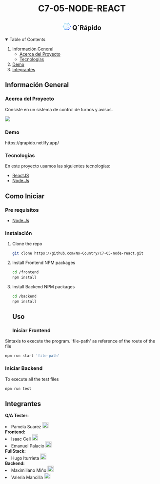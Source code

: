 <h1 align="center">C7-05-NODE-REACT</h1>
<h2 align="center" ><img height="24px" src="./frontend/src/assets/Logo.svg"/> Q`Rápido</h1>

<!-- TABLE OF CONTENTS -->
<details open="open">
  <summary>Table of Contents</summary>
  <ol>
    <li>
      <a href="#información-general">Información General</a>
      <ul>
        <li><a href="#acerca-del-proyecto">Acerca del Proyecto</a></li>
        <li><a href="#tecnologías">Tecnologías</a></li>
      </ul>
    </li>
    <li><a href="#demo">Demo</a></li>
    <li><a href="#integrantes">Integrantes</a></li>
</ol>
</details>

<h2>Información General</h2>
<h3>Acerca del Proyecto</h3>
<p align="justify">
  Consiste en un sistema de control de turnos y avisos.
</p>
<img src="https://lh3.googleusercontent.com/drive-viewer/AJc5JmSEdw6P4T7m7G-v5I_jabYl8JY3QN7kEQNxSjASSny6txwKIVXwwwQcSCmYYoSZ9JtYxxOLeq0=w1265-h897"/>

<h3>Demo</h3>
<p> https://qrapido.netlify.app/</p>

<h3>Tecnologías</h3>

En este proyecto usamos las siguientes tecnologías:

- [ReactJS](https://es.reactjs.org/)
- [Node.Js](https://nodejs.org/es/)
<!-- - [Editor visual studio code](https://code.visualstudio.com/) -->

<h2>Como Iniciar</h2>
<h3>Pre requisitos</h3>

- [Node.Js](https://nodejs.org/es/)

<h3>Instalación</h3>

1. Clone the repo
   ```sh
   git clone https://github.com/No-Country/C7-05-node-react.git
   ```
2. Install Frontend NPM packages
   ```sh
   cd /frontend
   npm install
   ```
3. Install Backend NPM packages
   ```sh
   cd /backend
   npm install
   ```
   <h2>Uso</h2>
   <h3>Iniciar Frontend</h3>

Sintaxis to execute the program.
'file-path' as reference of the route of the file

```sh
npm run start 'file-path'
```

<h3>Iniciar Backend</h3>
 
   <p>To execute all the test files</p>
   
   ```sh
   npm run test 
   ```

<h2>Integrantes</h2>

<strong>Q/A Tester: </strong>

  <li>Pamela Suarez  <a target="_blank" href="https://www.linkedin.com/in/suarezpamelaqa/"><img  width="20px" height="20px" src="https://lh3.googleusercontent.com/drive-viewer/AJc5JmT3rEWw0KwxXzlpI_BpGFOCQmGN4Bxy53pidk-bfuo02PpRqwIXqZ9ISLN5Nk0AJOg2Z_7JqZA=w1265-h817" /></a></li>
  <strong>Frontend: </strong>
  <li>Isaac Celi  <a target="_blank" href="https://www.linkedin.com/in/sebasceliamores/"><img  width="20px" height="20px" src="https://lh3.googleusercontent.com/drive-viewer/AJc5JmT3rEWw0KwxXzlpI_BpGFOCQmGN4Bxy53pidk-bfuo02PpRqwIXqZ9ISLN5Nk0AJOg2Z_7JqZA=w1265-h817" /></a></li>
  <li>Emanuel Palacio  <a target="_blank" href="https://www.linkedin.com/in/emanuel-palacio/"><img  width="20px" height="20px" src="https://lh3.googleusercontent.com/drive-viewer/AJc5JmT3rEWw0KwxXzlpI_BpGFOCQmGN4Bxy53pidk-bfuo02PpRqwIXqZ9ISLN5Nk0AJOg2Z_7JqZA=w1265-h817" /></a></li>
  <strong>FullStack:</strong>
  <li>Hugo Iturrieta  <a target="_blank" href="https://www.linkedin.com/in/hugoiturrieta/"><img  width="20px" height="20px" src="https://lh3.googleusercontent.com/drive-viewer/AJc5JmT3rEWw0KwxXzlpI_BpGFOCQmGN4Bxy53pidk-bfuo02PpRqwIXqZ9ISLN5Nk0AJOg2Z_7JqZA=w1265-h817" /></a></li>
  <strong>Backend: </strong>
  <li>Maximiliano Miño  <a target="_blank" href="https://www.linkedin.com/in/maximiliano-mi%C3%B1o-4876221a9/"><img  width="20px" height="20px" src="https://lh3.googleusercontent.com/drive-viewer/AJc5JmT3rEWw0KwxXzlpI_BpGFOCQmGN4Bxy53pidk-bfuo02PpRqwIXqZ9ISLN5Nk0AJOg2Z_7JqZA=w1265-h817" /></a></li>
  <li>Valeria Mancilla  <a target="_blank" href="https://www.linkedin.com/in/valeria-mancilla/"><img  width="20px" height="20px" src="https://lh3.googleusercontent.com/drive-viewer/AJc5JmT3rEWw0KwxXzlpI_BpGFOCQmGN4Bxy53pidk-bfuo02PpRqwIXqZ9ISLN5Nk0AJOg2Z_7JqZA=w1265-h817" /></a></li>
